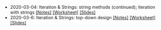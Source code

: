 * 2020-03-04: Iteration & Strings: string methods (continued); iteration with strings [[Notes]](2020-03-04.notes.html) [[Worksheet]](2020-03-04.worksheet.html) [[Slides]](2020-03-04.slides.html)
* 2020-03-6: Iteration & Strings: top-down design [[Notes]](2020-03-06.notes.html) [[Worksheet]](2020-03-06.worksheet.html) [[Slides]](2020-03-06.slides.html)
